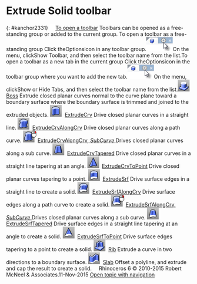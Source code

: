 ---
---


# Extrude Solid toolbar
{: #kanchor2331}
 [![images/transparent.gif](images/transparent.gif)To open a toolbar](javascript:void(0);) Toolbars can be opened as a free-standing group or added to the current group.
To open a toolbar as a free-standing group
Click theOptionsicon in any toolbar group.![images/toolbar-howtoopen.png](images/toolbar-howtoopen.png)On the menu, clickShow Toolbar, and then select the toolbar name from the list.To open a toolbar as a new tab in the current group
Click theOptionsicon in the toolbar group where you want to add the new tab.![images/toolbar-howtoopen.png](images/toolbar-howtoopen.png)On the menu, clickShow or Hide Tabs, and then select the toolbar name from the list.![images/boss.png](images/boss.png) [Boss](boss.html) 
Extrude closed planar curves normal to the curve plane toward a boundary surface where the boundary surface is trimmed and joined to the extruded objects.
![images/extrudecrv.png](images/extrudecrv.png) [ExtrudeCrv](extrudecrv.html) 
Drive closed planar curves in a straight line.
![images/extrudecrvalongcrv.png](images/extrudecrvalongcrv.png) [ExtrudeCrvAlongCrv](extrudecrvalongcrv.html) 
Drive closed planar curves along a path curve.
![images/extrudecrvalongcrv-subcrv-rt.png](images/extrudecrvalongcrv-subcrv-rt.png) [ExtrudeCrvAlongCrv, *SubCurve* ](extrudecrvalongcrv.html) 
Drives closed planar curves along a sub curve.
![images/extrudecrvtapered.png](images/extrudecrvtapered.png) [ExtrudeCrvTapered](extrudecrvtapered.html) 
Drive closed planar curves in a straight line tapering at an angle.
![images/extrudecrvtopoint.png](images/extrudecrvtopoint.png) [ExtrudeCrvToPoint](extrudecrvtopoint.html) 
Drive closed planar curves tapering to a point.
![images/extrudesrf.png](images/extrudesrf.png) [ExtrudeSrf](extrudesrf.html) 
Drive surface edges in a straight line to create a solid.
![images/extrudesrfalongcrv.png](images/extrudesrfalongcrv.png) [ExtrudeSrfAlongCrv](extrudesrfalongcrv.html) 
Drive surface edges along a path curve to create a solid.
![images/extrudesrfalongcrv-subcrv-rt.png](images/extrudesrfalongcrv-subcrv-rt.png) [ExtrudeSrfAlongCrv, *SubCurve* ](extrudecrvalongcrv.html) 
Drives closed planar curves along a sub curve.
![images/extrudesrftapered.png](images/extrudesrftapered.png) [ExtrudeSrfTapered](extrudesrftapered.html) 
Drive surface edges in a straight line tapering at an angle to create a solid.
![images/extrudesrftopoint.png](images/extrudesrftopoint.png) [ExtrudeSrfToPoint](extrudesrftopoint.html) 
Drive surface edges tapering to a point to create a solid.
![images/rib.png](images/rib.png) [Rib](rib.html) 
Extrude a curve in two directions to a boundary surface.
![images/slab.png](images/slab.png) [Slab](slab.html) 
Offset a polyline, and extrude and cap the result to create a solid.
&#160;
&#160;
Rhinoceros 6 © 2010-2015 Robert McNeel &amp; Associates.11-Nov-2015
 [Open topic with navigation](extrude-solid-toolbar.html) 

